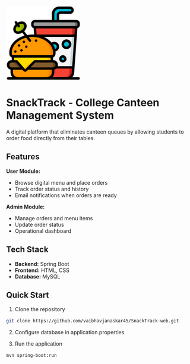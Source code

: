 <p>
  <img src="https://github.com/vaibhavjanaskar45/SnackTrack-web/blob/main/snacktrackweb/src/main/resources/static/fast-food.png" alt="SnackTrack Logo" width="200"/>
</p>

# SnackTrack - College Canteen Management System

A digital platform that eliminates canteen queues by allowing students to order food directly from their tables.

## Features

**User Module:**
- Browse digital menu and place orders
- Track order status and history
- Email notifications when orders are ready

**Admin Module:**
- Manage orders and menu items
- Update order status
- Operational dashboard

## Tech Stack

- **Backend:** Spring Boot
- **Frontend:** HTML, CSS
- **Database:** MySQL

## Quick Start

1. Clone the repository
```bash
git clone https://github.com/vaibhavjanaskar45/SnackTrack-web.git
```
2. Configure database in application.properties

3. Run the application
```bash
mvn spring-boot:run
```
